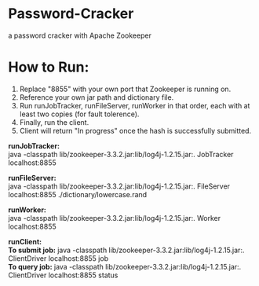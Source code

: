 # Password-Cracker
a password cracker with Apache Zookeeper

# How to Run:
1) Replace "8855" with your own port that Zookeeper is running on.  
2) Reference your own jar path and dictionary file.  
3) Run runJobTracker, runFileServer, runWorker in that order, each with at least two copies (for fault tolerence).  
4) Finally, run the client.  
5) Client will return "In progress" once the hash is successfully submitted.

**runJobTracker:**  
	java -classpath lib/zookeeper-3.3.2.jar:lib/log4j-1.2.15.jar:. JobTracker localhost:8855  

**runFileServer:**  
	java -classpath lib/zookeeper-3.3.2.jar:lib/log4j-1.2.15.jar:. FileServer localhost:8855 ./dictionary/lowercase.rand  

**runWorker:**  
	java -classpath lib/zookeeper-3.3.2.jar:lib/log4j-1.2.15.jar:. Worker localhost:8855  
		
**runClient:**  
	**To submit job:** java -classpath lib/zookeeper-3.3.2.jar:lib/log4j-1.2.15.jar:. ClientDriver localhost:8855 job <hash>  
	**To query job:** java -classpath lib/zookeeper-3.3.2.jar:lib/log4j-1.2.15.jar:. ClientDriver localhost:8855 status <hash>  

